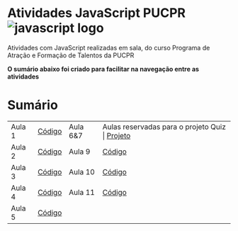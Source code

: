 # Atividades JavaScript PUCPR  <img src="https://skillicons.dev/icons?i=js" alt="javascript logo">
Atividades com JavaScript realizadas em sala, do curso Programa de Atração e Formação de Talentos da PUCPR

**O sumário abaixo foi criado para facilitar na navegação entre as atividades**

# Sumário

<table>
    <tr>
        <td>Aula 1</td>
        <td><a href="./aula1">Código</a></td>
        <td>Aula 6&7</td>
        <td>Aulas reservadas para o projeto Quiz | <a href="../Quiz-Javascript" target="_blank">Projeto</a></td>
    </tr>
    <tr>
        <td>Aula 2</td>
        <td><a href="./aula2">Código</a></td>
        <td>Aula 9</td>
        <td><a href="./aula9">Código</a></td>
    </tr>
    <tr>
        <td>Aula 3</td>
        <td><a href="./aula3">Código</a></td>
        <td>Aula 10</td>
        <td><a href="./aula10">Código</a></td>
    </tr>
    <tr>
        <td>Aula 4</td>
        <td><a href="./aula4">Código</a></td>
        <td>Aula 11</td>
        <td><a href="./aula11">Código</a></td>
    </tr>
    <tr>
        <td>Aula 5</td>
        <td colspan="3"><a href="./aula5">Código</a></td>
    </tr>
</table>